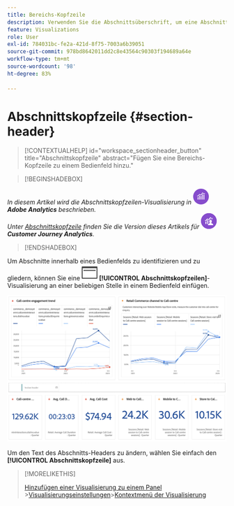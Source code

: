 ```yaml
---
title: Bereichs-Kopfzeile
description: Verwenden Sie die Abschnittsüberschrift, um eine Abschnittsüberschrift in Ihr Analysis Workspace-Projekt einzufügen.
feature: Visualizations
role: User
exl-id: 784031bc-fe2a-421d-8f75-7003a6b39051
source-git-commit: 978bd8642011dd2c8e43564c90303f194689a64e
workflow-type: tm+mt
source-wordcount: '98'
ht-degree: 83%

---
```


# Abschnittskopfzeile {#section-header}

<!-- markdownlint-disable MD034 -->

>[!CONTEXTUALHELP]
>id="workspace_sectionheader_button"
>title="Abschnittskopfzeile"
>abstract="Fügen Sie eine Bereichs-Kopfzeile zu einem Bedienfeld hinzu."

<!-- markdownlint-enable MD034 -->

>[!BEGINSHADEBOX]


_In diesem Artikel wird die Abschnittskopfzeilen-Visualisierung in_ ![AdobeAnalytics](/help/assets/icons/AdobeAnalytics.svg) _&#x200B;**Adobe Analytics** beschrieben._<br/>_Unter [Abschnittskopfzeile](https://experienceleague.adobe.com/de/docs/analytics-platform/using/cja-workspace/visualizations/section-header) finden Sie die Version dieses Artikels für_ ![CustomerJourneyAnalytics](/help/assets/icons/CustomerJourneyAnalytics.svg) _&#x200B;**Customer Journey Analytics**._

>[!ENDSHADEBOX]


Um Abschnitte innerhalb eines Bedienfelds zu identifizieren und zu gliedern, können Sie eine ![PageRule](/help/assets/icons/PageRule.svg) **[!UICONTROL Abschnittskopfzeilen]**-Visualisierung an einer beliebigen Stelle in einem Bedienfeld einfügen.

![Abschnittskopfzeile](/help/analyze/analysis-workspace/visualizations/assets/section-header.png)

Um den Text des Abschnitts-Headers zu ändern, wählen Sie einfach den **[!UICONTROL Abschnittskopfzeile]** aus.


>[!MORELIKETHIS]
>
>[Hinzufügen einer Visualisierung zu einem Panel](/help/analyze/analysis-workspace/visualizations/freeform-analysis-visualizations.md#add-visualizations-to-a-panel)
>&#x200B;>[Visualisierungseinstellungen](/help/analyze/analysis-workspace/visualizations/freeform-analysis-visualizations.md#settings)
>&#x200B;>[Kontextmenü der Visualisierung](/help/analyze/analysis-workspace/visualizations/freeform-analysis-visualizations.md#context-menu)
>
